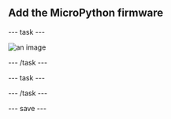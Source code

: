 ## Add the MicroPython firmware

--- task ---
 
![an image](images/example.png)

--- /task ---

--- task ---


--- /task ---

--- save ---
